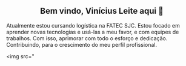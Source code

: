 <span align="center"> 

##  Bem vindo, Vinícius Leite aqui 👋 
</span>
Atualmente estou cursando logística na FATEC SJC.
Estou focado em aprender novas tecnologias e usá-las a meu favor, e com equipes de trabalhos. Com isso, aprimorar com todo o esforço e dedicação. Contribuindo, para o crescimento do meu perfil profissional.

<img src="
<!--
**vinileitelog/vinileitelog** is a ✨ _special_ ✨ repository because its `README.md` (this file) appears on your GitHub profile.

